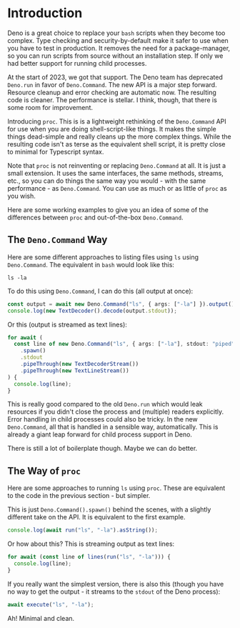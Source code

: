 # Introduction

Deno is a great choice to replace your `bash` scripts when they become too complex. Type checking and security-by-default make it safer to use when you have to test in production. It removes the need for a package-manager, so you can run scripts from source without an installation step. If only we had better support for running child processes.

At the start of 2023, we got that support. The Deno team has deprecated `Deno.run` in favor of `Deno.Command`. The new API is a major step forward. Resource cleanup and error checking are automatic now. The resulting code is cleaner. The performance is stellar. I think, though, that there is some room for improvement.  

Introducing `proc`. This is is a lightweight rethinking of the `Deno.Command` API for use when you are doing shell-script-like things. It makes the simple things dead-simple and really cleans up the more complex things. While the resulting code isn't as terse as the equivalent shell script, it is pretty close to minimal for Typescript syntax. 

Note that `proc` is not reinventing or replacing `Deno.Command` at all. It is just a small  extension. It uses the same interfaces, the same methods, streams, etc., so you can do things the same way you would - with the same performance - as `Deno.Command`. You can use as much or as little of `proc` as you wish.

Here are some working examples to give you an idea of some of the differences between `proc` and out-of-the-box `Deno.Command`.

## The `Deno.Command` Way

Here are some different approaches to listing files using `ls` using
`Deno.Command`. The equivalent in `bash` would look like this:

```shell
ls -la
```

To do this using `Deno.Command`, I can do this (all output at once):

```typescript
const output = await new Deno.Command("ls", { args: ["-la"] }).output();
console.log(new TextDecoder().decode(output.stdout));
```

Or this (output is streamed as text lines):

```typescript
for await (
  const line of new Deno.Command("ls", { args: ["-la"], stdout: "piped" })
    .spawn()
    .stdout
    .pipeThrough(new TextDecoderStream())
    .pipeThrough(new TextLineStream())
) {
  console.log(line);
}
```

This is really good compared to the old `Deno.run` which would leak resources if
you didn't close the process and (multiple) readers explicitly. Error handling
in child processes could also be tricky. In the new `Deno.Command`, all that is
handled in a sensible way, automatically. This is already a giant leap forward
for child process support in Deno.

There is still a lot of boilerplate though. Maybe we can do better.

## The Way of `proc`

Here are some approaches to running `ls` using `proc`. These are equivalent to
the code in the previous section - but simpler.

This is just `Deno.Command().spawn()` behind the scenes, with a slightly
different take on the API. It is equivalent to the first example.

```typescript
console.log(await run("ls", "-la").asString());
```

Or how about this? This is streaming output as text lines:

```typescript
for await (const line of lines(run("ls", "-la"))) {
  console.log(line);
}
```

If you really want the simplest version, there is also this (though you have no
way to get the output - it streams to the `stdout` of the Deno process):

```typescript
await execute("ls", "-la");
```

Ah! Minimal and clean.
